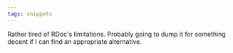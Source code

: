```yaml
---
tags: snippets
---
```


Rather tired of RDoc's limitations. Probably going to dump it for something decent if I can find an appropriate alternative.
